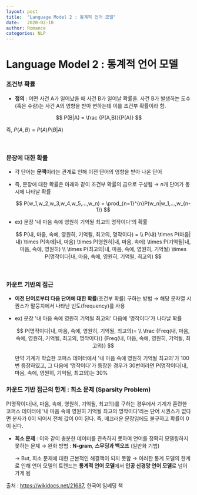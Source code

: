 ```yaml
---
layout: post
title:  "Language Model 2 : 통계적 언어 모델"
date:   2020-02-10
author: Romance
categories: NLP
---
```


# Language Model 2 : 통계적 언어 모델

### 조건부 확률

- **정의** : 어떤 사건 A가 일어났을 때 사건 B가 일어날 확률을. 사건 B가 발생하는 도수(혹은 수량)는 사건 A의 영향을 받아 변하는데 이를 조건부 확률이라 함.

$$
P(B|A) = \frac {P(A,B)}{P(A)}
$$

즉, $P(A,B) = P(A)P(B|A)$

<br>

### 문장에 대한 확률

- 각 단어는 **문맥**이라는 관계로 인해 이전 단어의 영향을 받아 나온 단어

- 즉, 문장에 대한 확률은 아래와 같이 조건부 확률의 곱으로 구성됨 → $n$개 단어가 동시에 나타날 확률

  $$
  P(w_1,w_2,w_3,w_4,w_5,...,w_n) = \prod_{n=1}^{n}P(w_n|w_1,...,w_{n-1})
  $$

- ex) 문장 '내 마음 속에 영원히 기억될 최고의 명작이다'의 확률

  
  $$
  P(내, 마음, 속에, 영원히, 기억될, 최고의, 명작이다) = \\ P(내) \times P(마음|내) \times P(속에|내, 마음) \times P(영원히|내, 마음, 속에) \times P(기억될|내, 마음, 속에, 영원히) \\ \times P(최고의|내, 마음, 속에, 영원히, 기억될) \times P(명작이다|내, 마음, 속에, 영원히, 기억될, 최고의)
  $$

<br>

### 카운트 기반의 접근

- **이전 단어로부터 다음 단어에 대한 확률**(조건부 확률) 구하는 방법 → 해당 문자열 시퀀스가 말뭉치에서 나타난 빈도(frequency)를 사용

- ex) 문장 '내 마음 속에 영원히 기억될 최고의' 다음에 '명작이다'가 나타날 확률

  $$
  P(명작이다|내, 마음, 속에, 영원히, 기억될, 최고의)= \\ \frac {Freq(내, 마음, 속에, 영원히, 기억될, 최고의, 명작이다)} {Freq(내, 마음, 속에, 영원히, 기억될, 최고의)}
  $$
  

  만약 기계가 학습한 코퍼스 데이터에서 '내 마음 속에 영원히 기억될 최고의'가 100번 등장하였고, 그 다음에 '명작이다'가 등장한 경우가 30번이라면 P(명작이다|내, 마음, 속에, 영원히, 기억될, 최고의)는 30%



### 카운드 기반 접근의 한계 : 희소 문제 (Sparsity Problem)

 P(명작이다|내, 마음, 속에, 영원히, 기억될, 최고의)를 구하는 경우에서 기계가 훈련한 코퍼스 데이터에 '내 마음 속에 영원히 기억될 최고의 명작이다'라는 단어 시퀀스가 없다면 분자가 0이 되어서 전체 값이 0이 된다. 즉, 매끄러운 문장임에도 불구하고 확률이 0이 된다.

- **희소 문제** : 이와 같이 충분한 데이터를 관측하지 못하여 언어를 정확히 모델링하지 못하는 문제 
  → 완화 방법 : **N-gram**, **스무딩과 백오프** (일반화 기법)

  →  But, 희소 문제에 대한 근본적인 해결책이 되지 못함 →  이러한 통계 모델의 한계로 인해 언어 모델의 트렌드는 **통계적 언어 모델**에서 **인공 신경망 언어 모델**로 넘어가게 됨 



출처 : https://wikidocs.net/21687, 한국어 임베딩 책

